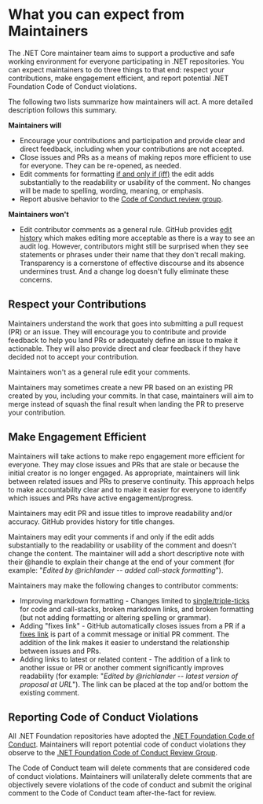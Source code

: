 # What you can expect from Maintainers

The .NET Core maintainer team aims to support a productive and safe working environment for everyone participating in .NET repositories. You can expect maintainers to do three things to that end: respect your contributions, make engagement efficient, and report potential .NET Foundation Code of Conduct violations.

The following two lists summarize how maintainers will act. A more detailed description follows this summary.

**Maintainers will**
- Encourage your contributions and participation and provide clear and direct feedback, including when your contributions are not accepted.
- Close issues and PRs as a means of making repos more efficient to use for everyone. They can be re-opened, as needed.
- Edit comments for formatting [if and only if (iff)](https://en.wikipedia.org/wiki/If_and_only_if) the edit adds substantially to the readability or usability of the comment. No changes will be made to spelling, wording, meaning, or emphasis.
- Report abusive behavior to the [Code of Conduct review group](mailto:conduct@dotnetfoundation.org).

**Maintainers won't**
- Edit contributor comments as a general rule. GitHub provides [edit history](https://blog.github.com/changelog/2018-05-24-comment-edit-history/) which makes editing more acceptable as there is a way to see an audit log. However, contributors might still be surprised when they see statements or phrases under their name that they don't recall making. Transparency is a cornerstone of effective discourse and its absence undermines trust. And a change log doesn't fully eliminate these concerns.

## Respect your Contributions

Maintainers understand the work that goes into submitting a pull request (PR) or an issue. They will encourage you to contribute and provide feedback to help you land PRs or adequately define an issue to make it actionable. They will also provide direct and clear feedback if they have decided not to accept your contribution.

Maintainers won't as a general rule edit your comments.

Maintainers may sometimes create a new PR based on an existing PR created by you, including your commits. In that case, maintainers will aim to merge instead of squash the final result when landing the PR to preserve your contribution.

## Make Engagement Efficient

Maintainers will take actions to make repo engagement more efficient for everyone. They may close issues and PRs that are stale or because the initial creator is no longer engaged. As appropriate, maintainers will link between related issues and PRs to preserve continuity. This approach helps to make accountability clear and to make it easier for everyone to identify which issues and PRs have active engagement/progress.

Maintainers may edit PR and issue titles to improve readability and/or accuracy. GitHub provides history for title changes.

Maintainers may edit your comments if and only if the edit adds substantially to the readability or usability of the comment and doesn't change the content. The maintainer will add a short descriptive note with their @handle to explain their change at the end of your comment (for example: "_Edited by @richlander -- added call-stack formatting_"). 

Maintainers may make the following changes to contributor comments:

- Improving markdown formatting - Changes limited to [single/triple-ticks](https://github.com/adam-p/markdown-here/wiki/Markdown-Cheatsheet#code) for code and call-stacks, broken markdown links, and broken formatting (but not adding formatting or altering spelling or grammar).
- Adding "fixes link" - GitHub automatically closes issues from a PR if a [fixes link](https://help.github.com/articles/closing-issues-via-commit-messages/) is part of a commit message or initial PR comment. The addition of the link makes it easier to understand the relationship between issues and PRs.
- Adding links to latest or related content - The addition of a link to another issue or PR or another comment significantly improves readability (for example: "_Edited by @richlander -- latest version of proposal at URL_"). The link can be placed at the top and/or bottom the existing comment.

## Reporting Code of Conduct Violations

All .NET Foundation repositories have adopted the [.NET Foundation Code of Conduct](https://dotnetfoundation.org/code-of-conduct). Maintainers will report potential code of conduct violations they observe to the [.NET Foundation Code of Conduct Review Group](mailto:conduct@dotnetfoundation.org).

The Code of Conduct team will delete comments that are considered code of conduct violations. Maintainers will unilaterally delete comments that are objectively severe violations of the code of conduct and submit the original comment to the Code of Conduct team after-the-fact for review.

